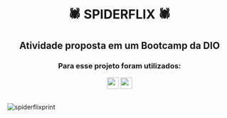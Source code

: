 <h1 align="center">🕷️ SPIDERFLIX 🕷</h1>

<h2 align="center">Atividade proposta em um Bootcamp da DIO</h2>

<h3 align="center">Para esse projeto foram utilizados: </h3>
<div align="center">
  <img height="26em" src="https://img.shields.io/badge/HTML5-E34F26?style=for-the-badge&logo=html5&logoColor=white" >
  <img height="26em" src="https://img.shields.io/badge/CSS3-1572B6?style=for-the-badge&logo=css3&logoColor=white" >
</div>

##

![spiderflixprint](https://user-images.githubusercontent.com/72527935/142485148-fae97827-b538-4eb8-ae46-2dea6b4c42d5.PNG)
